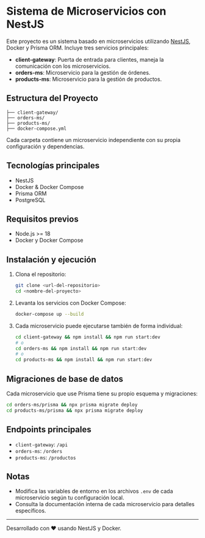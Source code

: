 # Sistema de Microservicios con NestJS

Este proyecto es un sistema basado en microservicios utilizando [NestJS](https://nestjs.com/), Docker y Prisma ORM. Incluye tres servicios principales:

- **client-gateway**: Puerta de entrada para clientes, maneja la comunicación con los microservicios.
- **orders-ms**: Microservicio para la gestión de órdenes.
- **products-ms**: Microservicio para la gestión de productos.

## Estructura del Proyecto

```
├── client-gateway/
├── orders-ms/
├── products-ms/
├── docker-compose.yml
```

Cada carpeta contiene un microservicio independiente con su propia configuración y dependencias.

## Tecnologías principales

- NestJS
- Docker & Docker Compose
- Prisma ORM
- PostgreSQL

## Requisitos previos

- Node.js >= 18
- Docker y Docker Compose

## Instalación y ejecución

1. Clona el repositorio:
   ```bash
   git clone <url-del-repositorio>
   cd <nombre-del-proyecto>
   ```
2. Levanta los servicios con Docker Compose:
   ```bash
   docker-compose up --build
   ```
3. Cada microservicio puede ejecutarse también de forma individual:
   ```bash
   cd client-gateway && npm install && npm run start:dev
   # o
   cd orders-ms && npm install && npm run start:dev
   # o
   cd products-ms && npm install && npm run start:dev
   ```

## Migraciones de base de datos

Cada microservicio que use Prisma tiene su propio esquema y migraciones:

```bash
cd orders-ms/prisma && npx prisma migrate deploy
cd products-ms/prisma && npx prisma migrate deploy
```

## Endpoints principales

- `client-gateway`: `/api`
- `orders-ms`: `/orders`
- `products-ms`: `/productos`

## Notas

- Modifica las variables de entorno en los archivos `.env` de cada microservicio según tu configuración local.
- Consulta la documentación interna de cada microservicio para detalles específicos.

---

Desarrollado con ❤️ usando NestJS y Docker.
